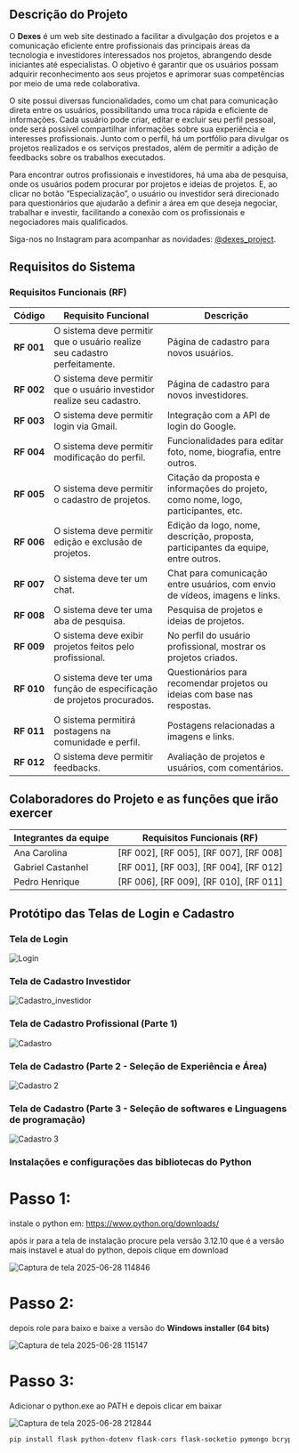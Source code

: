 
## Descrição do Projeto

O **Dexes** é um web site destinado a facilitar a divulgação dos projetos e a comunicação eficiente entre profissionais das principais áreas da tecnologia e investidores interessados nos projetos, abrangendo desde iniciantes até especialistas. O objetivo é garantir que os usuários possam adquirir reconhecimento aos seus projetos e aprimorar suas competências por meio de uma rede colaborativa.

O site possui diversas funcionalidades, como um chat para comunicação direta entre os usuários, possibilitando uma troca rápida e eficiente de informações. Cada usuário pode criar, editar e excluir seu perfil pessoal, onde será possível compartilhar informações sobre sua experiência e interesses profissionais. Junto com o perfil, há um portfólio para divulgar os projetos realizados e os serviços prestados, além de permitir a adição de feedbacks sobre os trabalhos executados.

Para encontrar outros profissionais e investidores, há uma aba de pesquisa, onde os usuários podem procurar por projetos e ideias de projetos. E, ao clicar no botão “Especialização”, o usuário ou investidor será direcionado para questionários que ajudarão a definir a área em que deseja negociar, trabalhar e investir, facilitando a conexão com os profissionais e negociadores mais qualificados.

Siga-nos no Instagram para acompanhar as novidades: [@dexes_project](https://www.instagram.com/dexes_project?igsh=MXg1NzM1cG9icDRwMA==).

## Requisitos do Sistema

### Requisitos Funcionais (RF)


| Código      | Requisito Funcional                                                                 | Descrição                                                                                      |
|-------------|--------------------------------------------------------------------------------------|------------------------------------------------------------------------------------------------|
| **RF 001**  | O sistema deve permitir que o usuário realize seu cadastro perfeitamente.           | Página de cadastro para novos usuários.                                                       |
| **RF 002**  | O sistema deve permitir que o usuário investidor realize seu cadastro.              | Página de cadastro para novos investidores.                                                   |
| **RF 003**  | O sistema deve permitir login via Gmail.                                            | Integração com a API de login do Google.                                                      |
| **RF 004**  | O sistema deve permitir modificação do perfil.                                      | Funcionalidades para editar foto, nome, biografia, entre outros.                              |
| **RF 005**  | O sistema deve permitir o cadastro de projetos.                                     | Citação da proposta e informações do projeto, como nome, logo, participantes, etc.            |
| **RF 006**  | O sistema deve permitir edição e exclusão de projetos.                              | Edição da logo, nome, descrição, proposta, participantes da equipe, entre outros.             |
| **RF 007**  | O sistema deve ter um chat.                                                         | Chat para comunicação entre usuários, com envio de vídeos, imagens e links.                   |
| **RF 008**  | O sistema deve ter uma aba de pesquisa.                                             | Pesquisa de projetos e ideias de projetos.                                                    |
| **RF 009**  | O sistema deve exibir projetos feitos pelo profissional.                            | No perfil do usuário profissional, mostrar os projetos criados.                               |
| **RF 010**  | O sistema deve ter uma função de especificação de projetos procurados.              | Questionários para recomendar projetos ou ideias com base nas respostas.                      |
| **RF 011**  | O sistema permitirá postagens na comunidade e perfil.                               | Postagens relacionadas a imagens e links.                                                     |
| **RF 012**  | O sistema deve permitir feedbacks.                                                  | Avaliação de projetos e usuários, com comentários.                                            |
## Colaboradores do Projeto e as funções que irão exercer

| Integrantes da equipe | Requisitos Funcionais (RF)                |
|-----------------------|-------------------------------------------|
| Ana Carolina          | [RF 002], [RF 005], [RF 007], [RF 008]    |
| Gabriel Castanhel     | [RF 001], [RF 003], [RF 004], [RF 012]    |
| Pedro Henrique        | [RF 006], [RF 009], [RF 010], [RF 011]    |
## Protótipo das Telas de Login e Cadastro

### Tela de Login
![Login](./3-fase-sa/public/img/Login.png)

### Tela de Cadastro  Investidor
![Cadastro_investidor](./3-fase-sa/public/img/Tela_cadastro_investidor.png)

### Tela de Cadastro  Profissional (Parte 1)
![Cadastro](./3-fase-sa/public/img/Tela_cadastro_profissional_1.png)

### Tela de Cadastro (Parte 2 - Seleção de Experiência e Área)
![Cadastro 2](./3-fase-sa/public/img/Tela_cadastro_profissional_2.png)

### Tela de Cadastro (Parte 3 - Seleção de softwares e Linguagens de programação)
![Cadastro 3](./3-fase-sa/public/img/Tela_cadastro_prossional_3.png)

### Instalações e configurações das bibliotecas do Python




# Passo 1: 

instale o python em: https://www.python.org/downloads/

após ir para a tela de instalação procure pela versão 3.12.10 que é a versão mais instavel e atual do python, depois clique em download

![Captura de tela 2025-06-28 114846](https://github.com/user-attachments/assets/cc11915a-699f-4c49-a4b6-ffe2302f451d)

# Passo 2:

depois role para baixo e baixe a versão do **Windows installer (64 bits)**

![Captura de tela 2025-06-28 115147](https://github.com/user-attachments/assets/b9cdfccd-f074-4063-a2a7-e4e202c7b824)

# Passo 3:
Adicionar o python.exe ao PATH e depois clicar em baixar

![Captura de tela 2025-06-28 212844](https://github.com/user-attachments/assets/15043e46-8c73-4602-8d56-608c337e276b)


```bash
pip install flask python-dotenv flask-cors flask-socketio pymongo bcrypt requests google-auth werkzeug
```


